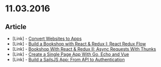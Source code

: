 # 11.03.2016

## Article

- \[Link\] - [Convert Websites to Apps](https://davidwalsh.name/convert-websites-apps)
- \[Link\] - [Build a Bookshop with React & Redux I: React Redux Flow](https://scotch.io/tutorials/build-a-bookshop-with-react-redux-i-react-redux-flow)
- \[Link\] - [Bookshop With React & Redux II: Async Requests With Thunks](https://scotch.io/tutorials/bookshop-with-react-redux-ii-async-requests-with-thunks)
- \[Link\] - [Create a Single Page App With Go, Echo and Vue](https://scotch.io/tutorials/create-a-single-page-app-with-go-echo-and-vue)
- \[Link\] - [Build a SailsJS App: From API to Authentication](https://scotch.io/tutorials/build-a-sailsjs-app-from-api-to-authentication)
